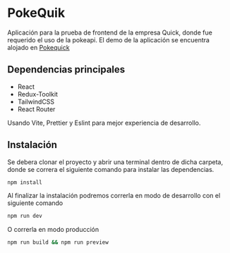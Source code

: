 # PokeQuik

Aplicación para la prueba de frontend de la empresa Quick, donde fue requerido el uso de la pokeapi. El demo de la aplicación se encuentra alojado en [Pokequick](https://pokequick.netlify.app/)

## Dependencias principales

- React
- Redux-Toolkit
- TailwindCSS
- React Router

Usando Vite, Prettier y Eslint para mejor experiencia de desarrollo.

## Instalación

Se debera clonar el proyecto y abrir una terminal dentro de dicha carpeta, donde se correra el siguiente comando para instalar las dependencias.

```bash
npm install
```

Al finalizar la instalación podremos correrla en modo de desarrollo con el siguiente comando

```bash
npm run dev
```

O correrla en modo producción

```bash
npm run build && npm run preview
```
